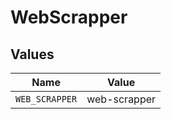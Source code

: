 # WebScrapper


## Values

| Name           | Value          |
| -------------- | -------------- |
| `WEB_SCRAPPER` | web-scrapper   |